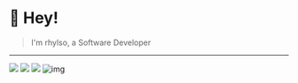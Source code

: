 # 👋 Hey!
> I'm rhylso, a Software Developer

---

<a href="https://mastodon.social/@rhylso"><img src="https://img.shields.io/badge/mastodon-blue?style=for-the-badge" /></a>
<a href="https://twitter.com/rhylso"><img src="https://img.shields.io/badge/twitter-blue?style=for-the-badge" /></a>
<a href="https://rhylso.is-a.dev"><img src="https://img.shields.io/badge/website-blue?style=for-the-badge" /></a>
![img](https://komarev.com/ghpvc/?username=rhylso&style=for-the-badge)
